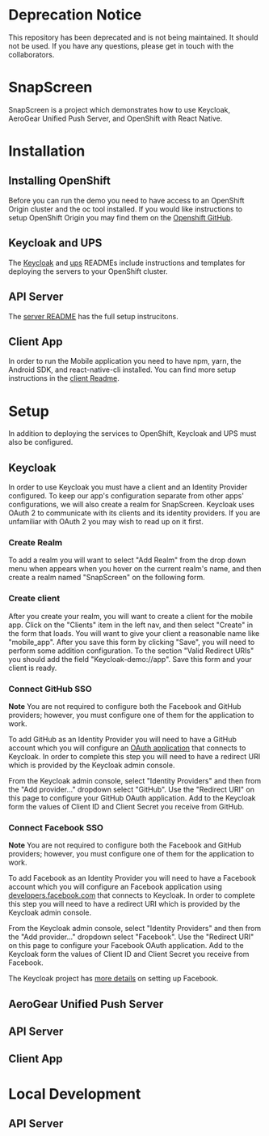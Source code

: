 # Deprecation Notice
This repository has been deprecated and is not being maintained. It should not be used. If you have any questions, please get in touch with the collaborators.

# SnapScreen 
SnapScreen is a project which demonstrates how to use Keycloak, AeroGear Unified Push Server, and OpenShift with React Native.  
# Installation

## Installing OpenShift

Before you can run the demo you need to have access to an OpenShift Origin cluster and the oc tool installed.  If you would like instructions to setup OpenShift Origin you may find them on the [Openshift GitHub](https://github.com/openshift/origin/blob/master/docs/cluster_up_down.md).

## Keycloak and UPS

The [Keycloak](./Keycloak/README.md) and [ups](./ups/README.md) READMEs include instructions and templates for deploying the servers to your OpenShift cluster.

## API Server

The [server README](./server/README.md) has the full setup instrucitons.

## Client App

In order to run the Mobile application you need to have npm, yarn, the Android SDK, and react-native-cli installed.  You can find more setup instructions in the [client Readme](./client/README.md).

# Setup

In addition to deploying the services to OpenShift, Keycloak and UPS must also be configured.

## Keycloak

In order to use Keycloak you must have a client and an Identity Provider configured.  To keep our app's configuration separate from other apps' configurations, we will also create a realm for SnapScreen.  Keycloak uses OAuth 2 to communicate with its clients and its identity providers.  If you are unfamiliar with OAuth 2 you may wish to read up on it first.

### Create Realm

To add a realm you will want to select "Add Realm" from the drop down menu when appears when you hover on the current realm's name, and then create a realm named "SnapScreen" on the following form.

### Create client

After you create your realm, you will want to create a client for the mobile app.  Click on the "Clients" item in the left nav, and then select "Create" in the form that loads.  You will want to give your client a reasonable name like "mobile_app".  After you save this form by clicking "Save", you will need to perform some addition configuration.  To the section "Valid Redirect URIs" you should add the field "Keycloak-demo://app".  Save this form and your client is ready.

### Connect GitHub SSO

**Note** You are not required to configure both the Facebook and GitHub providers; however, you must configure one of them for the application to work.

To add GitHub as an Identity Provider you will need to have a GitHub account which you will configure an [OAuth application](https://github.com/settings/developers) that connects to Keycloak. In order to complete this step you will need to have a redirect URI which is provided by the Keycloak admin console. 

From the Keycloak admin console, select "Identity Providers" and then from the "Add provider..." dropdown select "GitHub".  Use the "Redirect URI" on this page to configure your GitHub OAuth application.  Add to the Keycloak form the values of Client ID and Client Secret you receive from GitHub.

### Connect Facebook SSO

**Note** You are not required to configure both the Facebook and GitHub providers; however, you must configure one of them for the application to work.

To add Facebook as an Identity Provider you will need to have a Facebook account which you will configure an Facebook application using [developers.facebook.com](https://developers.facebook.com/) that connects to Keycloak. In order to complete this step you will need to have a redirect URI which is provided by the Keycloak admin console. 

From the Keycloak admin console, select "Identity Providers" and then from the "Add provider..." dropdown select "Facebook".  Use the "Redirect URI" on this page to configure your Facebook OAuth application.  Add to the Keycloak form the values of Client ID and Client Secret you receive from Facebook.

The Keycloak project has [more details](https://github.com/keycloak/keycloak/tree/master/examples/broker/facebook-authentication#make-sure-youve-set-up-a-application-in-facebook) on setting up Facebook.

## AeroGear Unified Push Server



## API Server

## Client App

# Local Development

## API Server

